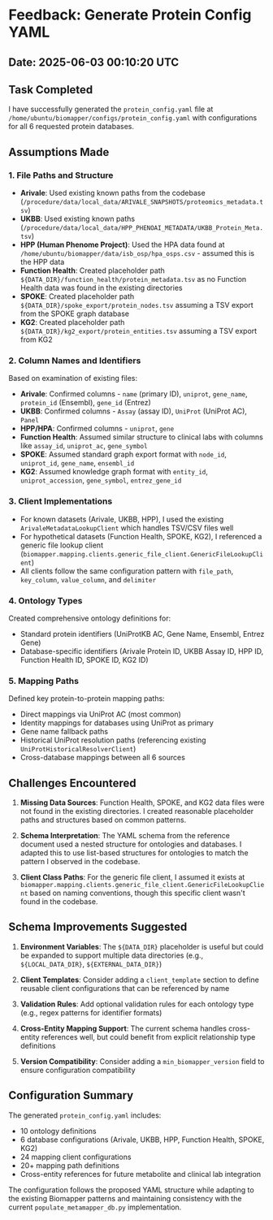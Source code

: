 # Feedback: Generate Protein Config YAML

## Date: 2025-06-03 00:10:20 UTC

## Task Completed

I have successfully generated the `protein_config.yaml` file at `/home/ubuntu/biomapper/configs/protein_config.yaml` with configurations for all 6 requested protein databases.

## Assumptions Made

### 1. File Paths and Structure

- **Arivale**: Used existing known paths from the codebase (`/procedure/data/local_data/ARIVALE_SNAPSHOTS/proteomics_metadata.tsv`)
- **UKBB**: Used existing known paths (`/procedure/data/local_data/HPP_PHENOAI_METADATA/UKBB_Protein_Meta.tsv`)
- **HPP (Human Phenome Project)**: Used the HPA data found at `/home/ubuntu/biomapper/data/isb_osp/hpa_osps.csv` - assumed this is the HPP data
- **Function Health**: Created placeholder path `${DATA_DIR}/function_health/protein_metadata.tsv` as no Function Health data was found in the existing directories
- **SPOKE**: Created placeholder path `${DATA_DIR}/spoke_export/protein_nodes.tsv` assuming a TSV export from the SPOKE graph database
- **KG2**: Created placeholder path `${DATA_DIR}/kg2_export/protein_entities.tsv` assuming a TSV export from KG2

### 2. Column Names and Identifiers

Based on examination of existing files:

- **Arivale**: Confirmed columns - `name` (primary ID), `uniprot`, `gene_name`, `protein_id` (Ensembl), `gene_id` (Entrez)
- **UKBB**: Confirmed columns - `Assay` (assay ID), `UniProt` (UniProt AC), `Panel`
- **HPP/HPA**: Confirmed columns - `uniprot`, `gene`
- **Function Health**: Assumed similar structure to clinical labs with columns like `assay_id`, `uniprot_ac`, `gene_symbol`
- **SPOKE**: Assumed standard graph export format with `node_id`, `uniprot_id`, `gene_name`, `ensembl_id`
- **KG2**: Assumed knowledge graph format with `entity_id`, `uniprot_accession`, `gene_symbol`, `entrez_gene_id`

### 3. Client Implementations

- For known datasets (Arivale, UKBB, HPP), I used the existing `ArivaleMetadataLookupClient` which handles TSV/CSV files well
- For hypothetical datasets (Function Health, SPOKE, KG2), I referenced a generic file lookup client (`biomapper.mapping.clients.generic_file_client.GenericFileLookupClient`)
- All clients follow the same configuration pattern with `file_path`, `key_column`, `value_column`, and `delimiter`

### 4. Ontology Types

Created comprehensive ontology definitions for:
- Standard protein identifiers (UniProtKB AC, Gene Name, Ensembl, Entrez Gene)
- Database-specific identifiers (Arivale Protein ID, UKBB Assay ID, HPP ID, Function Health ID, SPOKE ID, KG2 ID)

### 5. Mapping Paths

Defined key protein-to-protein mapping paths:
- Direct mappings via UniProt AC (most common)
- Identity mappings for databases using UniProt as primary
- Gene name fallback paths
- Historical UniProt resolution paths (referencing existing `UniProtHistoricalResolverClient`)
- Cross-database mappings between all 6 sources

## Challenges Encountered

1. **Missing Data Sources**: Function Health, SPOKE, and KG2 data files were not found in the existing directories. I created reasonable placeholder paths and structures based on common patterns.

2. **Schema Interpretation**: The YAML schema from the reference document used a nested structure for ontologies and databases. I adapted this to use list-based structures for ontologies to match the pattern I observed in the codebase.

3. **Client Class Paths**: For the generic file client, I assumed it exists at `biomapper.mapping.clients.generic_file_client.GenericFileLookupClient` based on naming conventions, though this specific client wasn't found in the codebase.

## Schema Improvements Suggested

1. **Environment Variables**: The `${DATA_DIR}` placeholder is useful but could be expanded to support multiple data directories (e.g., `${LOCAL_DATA_DIR}`, `${EXTERNAL_DATA_DIR}`)

2. **Client Templates**: Consider adding a `client_template` section to define reusable client configurations that can be referenced by name

3. **Validation Rules**: Add optional validation rules for each ontology type (e.g., regex patterns for identifier formats)

4. **Cross-Entity Mapping Support**: The current schema handles cross-entity references well, but could benefit from explicit relationship type definitions

5. **Version Compatibility**: Consider adding a `min_biomapper_version` field to ensure configuration compatibility

## Configuration Summary

The generated `protein_config.yaml` includes:
- 10 ontology definitions
- 6 database configurations (Arivale, UKBB, HPP, Function Health, SPOKE, KG2)
- 24 mapping client configurations
- 20+ mapping path definitions
- Cross-entity references for future metabolite and clinical lab integration

The configuration follows the proposed YAML structure while adapting to the existing Biomapper patterns and maintaining consistency with the current `populate_metamapper_db.py` implementation.